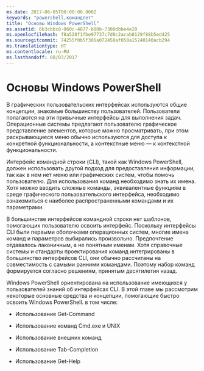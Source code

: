 ```yaml
---
ms.date: 2017-06-05T00:00:00.000Z
keywords: "powershell,командлет"
title: "Основы Windows PowerShell"
ms.assetid: 6b3cbbc8-060c-4877-b00b-7300dbbe4e28
ms.openlocfilehash: f8a520f1fbe97737c7d0c2acab0129f88b5ed425
ms.sourcegitcommit: 74255f0b5f386a072458af058a15240140acb294
ms.translationtype: HT
ms.contentlocale: ru-RU
ms.lasthandoff: 08/03/2017
---
```

# <a name="windows-powershell-basics"></a>Основы Windows PowerShell
В графических пользовательских интерфейсах используются общие концепции, знакомые большинству пользователей. Пользователи полагаются на эти привычные интерфейсы для выполнения задач. Операционные системы предлагают пользователю графическое представление элементов, которые можно просматривать, при этом раскрывающиеся меню обычно используются для доступа к конкретной функциональности, а контекстные меню — к контекстной функциональности.

Интерфейс командной строки (CLI), такой как Windows PowerShell, должен использовать другой подход для предоставления информации, так как в нем нет меню или графических систем, чтобы помочь пользователю. Для использования команд необходимо знать их имена. Хотя можно вводить сложные команды, эквивалентные функциям в среде графического пользовательского интерфейса, необходимо ознакомиться с наиболее распространенными командами и их параметрами.

В большинстве интерфейсов командной строки нет шаблонов, помогающих пользователю освоить интерфейс. Поскольку интерфейсы CLI были первыми оболочками операционных систем, многие имена команд и параметров выбирались произвольно. Предпочтение отдавалось лаконичным, а не понятным именам. Хотя справочные системы и стандарты проектирования команд интегрированы в большинство интерфейсов CLI, они обычно рассчитаны на совместимость с самыми ранними командами. Поэтому набор команд формируется согласно решениям, принятым десятилетия назад.

Windows PowerShell ориентирована на использование имеющихся у пользователей знаний об интерфейсах CLI. В этой главе мы рассмотрим некоторые основные средства и концепции, помогающие быстро освоить Windows PowerShell. в том числе:

-   Использование Get-Command

-   Использование команд Cmd.exe и UNIX

-   Использование внешних команд

-   Использование Tab-Completion

-   Использование Get-Help

